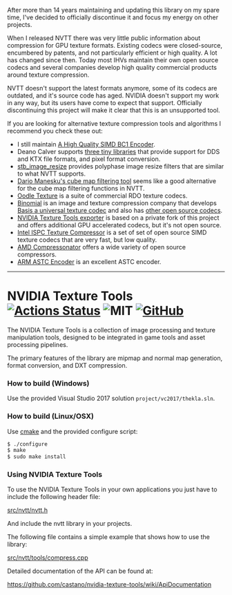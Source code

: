 After more than 14 years maintaining and updating this library on my spare time, I've decided to officially discontinue it and focus my energy on other projects.

When I released NVTT there was very little public information about compression for GPU texture formats. Existing codecs were closed-source, encumbered by patents, and not particularly efficient or high quality. A lot has changed since then. Today most IHVs maintain their own open source codecs and several companies develop high quality commercial products around texture compression. 

NVTT doesn't support the latest formats anymore, some of its codecs are outdated, and it's source code has aged. NVIDIA doesn't support my work in any way, but its users have come to expect that support. Officially discontinuing this project will make it clear that this is an unsupported tool.

If you are looking for alternative texture compression tools and algorithms I recommend you check these out:

* I still maintain [A High Quality SIMD BC1 Encoder](https://github.com/castano/icbc).
* Deano Calver supports [three tiny libraries](https://deanoc.com/2019/09/tiny) that provide support for DDS and KTX file formats, and pixel format conversion.
* [stb_image_resize](https://github.com/nothings/stb/blob/master/stb_image_resize.h) provides polyphase image resize filters that are similar to what NVTT supports.
* [Dario Manesku's cube map filtering tool](https://github.com/dariomanesku/cmft) seems like a good alternative for the cube map filtering functions in NVTT.
* [Oodle Texture](http://www.radgametools.com/oodletexture.htm) is a suite of commercial RDO texture codecs.
* [Binomial](https://www.binomial.info/) is an image and texture compression company that develops [Basis a universal texture codec](https://github.com/BinomialLLC/basis_universal) and also has [other open source codecs](https://github.com/BinomialLLC).
* [NVIDIA Texture Tools exporter](https://developer.nvidia.com/nvidia-texture-tools-exporter) is based on a private fork of this project and offers additional GPU accelerated codecs, but it's not open source.
* [Intel ISPC Texture Compressor](https://github.com/GameTechDev/ISPCTextureCompressor) is a set of set of open source SIMD texture codecs that are very fast, but low quality.
* [AMD Compressonator](https://gpuopen.com/compressonator/) offers a wide variety of open source compressors.
* [ARM ASTC Encoder](https://github.com/ARM-software/astc-encoder) is an excellent ASTC encoder.

-------------------------------

# NVIDIA Texture Tools [![Actions Status](https://github.com/castano/nvidia-texture-tools/workflows/build/badge.svg)](https://github.com/castano/nvidia-texture-tools/actions) ![MIT](https://img.shields.io/badge/license-MIT-blue.svg) [![GitHub](https://img.shields.io/badge/repo-github-green.svg)](https://github.com/castano/nvidia-texture-tools)

The NVIDIA Texture Tools is a collection of image processing and texture 
manipulation tools, designed to be integrated in game tools and asset 
processing pipelines.

The primary features of the library are mipmap and normal map generation, format 
conversion, and DXT compression.


### How to build (Windows)

Use the provided Visual Studio 2017 solution `project/vc2017/thekla.sln`.


### How to build (Linux/OSX)

Use [cmake](http://www.cmake.org/) and the provided configure script:

```bash
$ ./configure
$ make
$ sudo make install
```


### Using NVIDIA Texture Tools

To use the NVIDIA Texture Tools in your own applications you just have to
include the following header file:

[src/nvtt/nvtt.h](https://github.com/castano/nvidia-texture-tools/blob/master/src/nvtt/nvtt.h)

And include the nvtt library in your projects. 

The following file contains a simple example that shows how to use the library:

[src/nvtt/tools/compress.cpp](https://github.com/castano/nvidia-texture-tools/blob/master/src/nvtt/tools/compress.cpp)

Detailed documentation of the API can be found at:

https://github.com/castano/nvidia-texture-tools/wiki/ApiDocumentation

